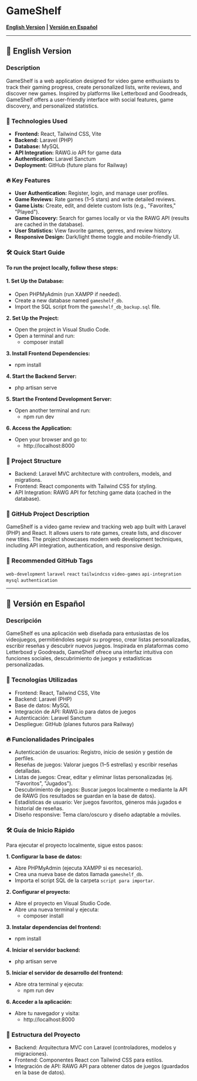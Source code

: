 # GameShelf

**[English Version](#english-version) | [Versión en Español](#versión-en-español)**

---

## 📌 English Version

### Description
GameShelf is a web application designed for video game enthusiasts to track their gaming progress, create personalized lists, write reviews, and discover new games. Inspired by platforms like Letterboxd and Goodreads, GameShelf offers a user-friendly interface with social features, game discovery, and personalized statistics.

### 🚀 Technologies Used
- **Frontend:** React, Tailwind CSS, Vite  
- **Backend:** Laravel (PHP)  
- **Database:** MySQL  
- **API Integration:** RAWG.io API for game data  
- **Authentication:** Laravel Sanctum  
- **Deployment:** GitHub (future plans for Railway)

### 🔥 Key Features
- **User Authentication:** Register, login, and manage user profiles.  
- **Game Reviews:** Rate games (1–5 stars) and write detailed reviews.  
- **Game Lists:** Create, edit, and delete custom lists (e.g., "Favorites," "Played").  
- **Game Discovery:** Search for games locally or via the RAWG API (results are cached in the database).  
- **User Statistics:** View favorite games, genres, and review history.  
- **Responsive Design:** Dark/light theme toggle and mobile-friendly UI.

### 🛠 Quick Start Guide

**To run the project locally, follow these steps:**

#### 1. Set Up the Database:
- Open PHPMyAdmin (run XAMPP if needed).
- Create a new database named `gameshelf_db`.
- Import the SQL script from the `gameshelf_db_backup.sql` file.

**2. Set Up the Project:**
- Open the project in Visual Studio Code.
- Open a terminal and run:
  - composer install

**3. Install Frontend Dependencies:**
- npm install

**4. Start the Backend Server:**
- php artisan serve

**5. Start the Frontend Development Server:**
- Open another terminal and run:
  - npm run dev

**6. Access the Application:**
- Open your browser and go to:
  - http://localhost:8000

### 📂 Project Structure
- Backend: Laravel MVC architecture with controllers, models, and migrations.  
- Frontend: React components with Tailwind CSS for styling.  
- API Integration: RAWG API for fetching game data (cached in the database).

### 📌 GitHub Project Description
GameShelf is a video game review and tracking web app built with Laravel (PHP) and React. It allows users to rate games, create lists, and discover new titles. The project showcases modern web development techniques, including API integration, authentication, and responsive design.

### 🔖 Recommended GitHub Tags
`web-development` `laravel` `react` `tailwindcss` `video-games` `api-integration` `mysql` `authentication`

---

## 📌 Versión en Español

### Descripción
GameShelf es una aplicación web diseñada para entusiastas de los videojuegos, permitiéndoles seguir su progreso, crear listas personalizadas, escribir reseñas y descubrir nuevos juegos. Inspirada en plataformas como Letterboxd y Goodreads, GameShelf ofrece una interfaz intuitiva con funciones sociales, descubrimiento de juegos y estadísticas personalizadas.

### 🚀 Tecnologías Utilizadas
- Frontend: React, Tailwind CSS, Vite  
- Backend: Laravel (PHP)  
- Base de datos: MySQL  
- Integración de API: RAWG.io para datos de juegos  
- Autenticación: Laravel Sanctum  
- Despliegue: GitHub (planes futuros para Railway)

### 🔥 Funcionalidades Principales
- Autenticación de usuarios: Registro, inicio de sesión y gestión de perfiles.  
- Reseñas de juegos: Valorar juegos (1–5 estrellas) y escribir reseñas detalladas.  
- Listas de juegos: Crear, editar y eliminar listas personalizadas (ej. "Favoritos", "Jugados").  
- Descubrimiento de juegos: Buscar juegos localmente o mediante la API de RAWG (los resultados se guardan en la base de datos).  
- Estadísticas de usuario: Ver juegos favoritos, géneros más jugados e historial de reseñas.  
- Diseño responsive: Tema claro/oscuro y diseño adaptable a móviles.

### 🛠 Guía de Inicio Rápido

Para ejecutar el proyecto localmente, sigue estos pasos:

**1. Configurar la base de datos:**
- Abre PHPMyAdmin (ejecuta XAMPP si es necesario).
- Crea una nueva base de datos llamada `gameshelf_db`.
- Importa el script SQL de la carpeta `script para importar`.

**2. Configurar el proyecto:**
- Abre el proyecto en Visual Studio Code.
- Abre una nueva terminal y ejecuta:
  - composer install

**3. Instalar dependencias del frontend:**
- npm install

**4. Iniciar el servidor backend:**
- php artisan serve

**5. Iniciar el servidor de desarrollo del frontend:**
- Abre otra terminal y ejecuta:
  - npm run dev

**6. Acceder a la aplicación:**
- Abre tu navegador y visita:
  - http://localhost:8000

### 📂 Estructura del Proyecto
- Backend: Arquitectura MVC con Laravel (controladores, modelos y migraciones).  
- Frontend: Componentes React con Tailwind CSS para estilos.  
- Integración de API: RAWG API para obtener datos de juegos (guardados en la base de datos).